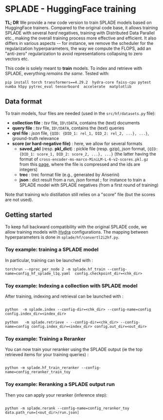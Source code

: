 # SPLADE - HuggingFace training

**TL; DR** We provide a new code version to train SPLADE models based on HuggingFace trainers. Compared to the original code base, it allows training SPLADE with several *hard* negatives, training with Distributed Data Parallel etc., making the overall training process more effective and efficient. 
It also differs in various aspects -- for instance, we remove the scheduler for the regularization hyperparameters, the way we compute the FLOPS, add an "anti-zero" regularization to avoid representations collapsing to zero vectors etc. 

This code is solely meant to **train** models. To index and retrieve with SPLADE, everything *remains the same*. Tested with:

```pip install torch transformers==4.29.2  hydra-core faiss-cpu pytest numba h5py pytrec_eval tensorboard  accelerate  matplotlib```

## Data format

To train models, four files are needed (used in the `src/hf/datasets.py` file):

* **collection file** : *tsv* file, `ID\tDATA`, contains the (text) documents
* **query file** : *tsv* file, `ID\tDATA`, contains the (text) queries
* **qrel file** : *json* file, `{QID: {DID_1: rel_1, DID_2: rel_2, ...}, ...}`, ground-truth relevance
* **score (or hard-negative file)** : here, we allow for several formats
    * **saved_pkl** (resp. **pkl_dict**) : pickle file (resp. gzip), *json* format, `{QID: {DID_1: score_1, DID_2: score_2, ...}, ...}` (the latter having the format of `cross-encoder-ms-marco-MiniLM-L-6-v2-scores.pkl.gz` from this [page](https://huggingface.co/datasets/sentence-transformers/msmarco-hard-negatives/tree/main), where the file is compressed and the ids are integers)
    * **trec** : trec format file (e.g., generated by Anserini)
    * **json** : dict result from a run, *json* format ; for instance to train a SPLADE model with SPLADE negatives (from a first round of training)

Note that training w/o distillation still relies on a "score" file (but the scores are not used).

## Getting started

To keep full backward compatibility with the original SPLADE code, we allow training models with [Hydra](https://hydra.cc/) configurations. The mapping between hyperparameters is done in `splade/hf/convertl2i2hf.py`.


### Toy example: training a SPLADE model
In particular, training can be launched with :

```
torchrun --nproc_per_node 2 -m splade.hf_train --config-name=config_hf_splade_l1q.yaml  config.checkpoint_dir=<chk_dir>

```

### Toy example: Indexing a collection with SPLADE model
After training, indexing and retrieval can be launched with :

```

python  -m splade.index --config-dir=<chk_dir> --config-name=config config.index_dir=<index_dir>

python   -m splade.retrieve - --config-dir=<chk_dir> --config-name=config config.index_dir=<index_dir> config.out_dir=<out_dir>

```

### Toy example: Training a Reranker
You can now train your reranker using the SPLADE output (ie the top retrieved items for your training queries) :
```

python -m splade.hf_train_reranker --config-name=config_reranker_train_toy

```
### Toy example: Reranking a SPLADE output run

Then  you can apply your reranker (inference step):
```

python -m splade.rerank --config-name=config_reranker_toy data.path_run=[<out_dir>/run.json]

```




